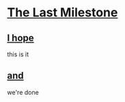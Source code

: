# [The Last Milestone](https://github.com/Thrillberg/zebra_seller/milestone/62)

## [I hope](https://github.com/Thrillberg/zebra_seller/issues/61)

this is it

## [and](https://github.com/Thrillberg/zebra_seller/issues/62)

we're done

